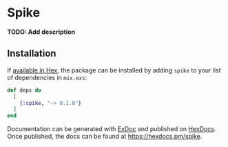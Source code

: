 # Spike

**TODO: Add description**

## Installation

If [available in Hex](https://hex.pm/docs/publish), the package can be installed
by adding `spike` to your list of dependencies in `mix.exs`:

```elixir
def deps do
  [
    {:spike, "~> 0.1.0"}
  ]
end
```

Documentation can be generated with [ExDoc](https://github.com/elixir-lang/ex_doc)
and published on [HexDocs](https://hexdocs.pm). Once published, the docs can
be found at <https://hexdocs.pm/spike>.

